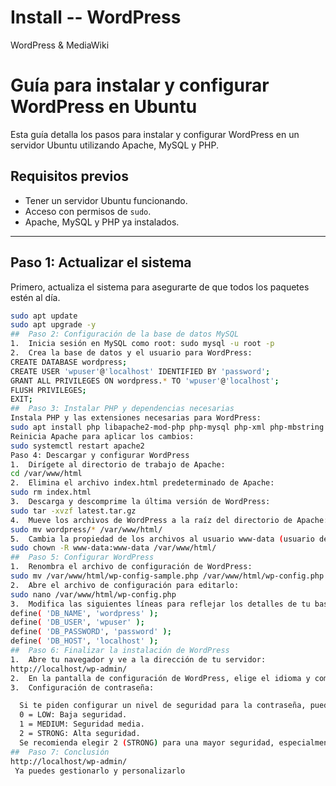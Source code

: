 # Install -- WordPress
WordPress &amp; MediaWiki
# Guía para instalar y configurar WordPress en Ubuntu

Esta guía detalla los pasos para instalar y configurar WordPress en un servidor Ubuntu utilizando Apache, MySQL y PHP.

## Requisitos previos

- Tener un servidor Ubuntu funcionando.
- Acceso con permisos de `sudo`.
- Apache, MySQL y PHP ya instalados.

---

## Paso 1: Actualizar el sistema

Primero, actualiza el sistema para asegurarte de que todos los paquetes estén al día.

```bash
sudo apt update
sudo apt upgrade -y
##  Paso 2: Configuración de la base de datos MySQL
1.  Inicia sesión en MySQL como root: sudo mysql -u root -p
2.  Crea la base de datos y el usuario para WordPress:
CREATE DATABASE wordpress;
CREATE USER 'wpuser'@'localhost' IDENTIFIED BY 'password';
GRANT ALL PRIVILEGES ON wordpress.* TO 'wpuser'@'localhost';
FLUSH PRIVILEGES;
EXIT;
##  Paso 3: Instalar PHP y dependencias necesarias
Instala PHP y las extensiones necesarias para WordPress:
sudo apt install php libapache2-mod-php php-mysql php-xml php-mbstring php-curl php-zip php-gd -y
Reinicia Apache para aplicar los cambios:
sudo systemctl restart apache2
Paso 4: Descargar y configurar WordPress
1.  Dirígete al directorio de trabajo de Apache:
cd /var/www/html
2.  Elimina el archivo index.html predeterminado de Apache:
sudo rm index.html
3.  Descarga y descomprime la última versión de WordPress:
sudo tar -xvzf latest.tar.gz
4.  Mueve los archivos de WordPress a la raíz del directorio de Apache:
sudo mv wordpress/* /var/www/html/
5.  Cambia la propiedad de los archivos al usuario www-data (usuario de Apache):
sudo chown -R www-data:www-data /var/www/html/
##  Paso 5: Configurar WordPress
1.  Renombra el archivo de configuración de WordPress:
sudo mv /var/www/html/wp-config-sample.php /var/www/html/wp-config.php
2.  Abre el archivo de configuración para editarlo:
sudo nano /var/www/html/wp-config.php
3.  Modifica las siguientes líneas para reflejar los detalles de tu base de datos:
define( 'DB_NAME', 'wordpress' );
define( 'DB_USER', 'wpuser' );
define( 'DB_PASSWORD', 'password' );
define( 'DB_HOST', 'localhost' );
##  Paso 6: Finalizar la instalación de WordPress
1.  Abre tu navegador y ve a la dirección de tu servidor:
http://localhost/wp-admin/
2.  En la pantalla de configuración de WordPress, elige el idioma y completa el formulario con la información requerida (nombre del sitio, usuario, contraseña, etc.).
3.  Configuración de contraseña:

  Si te piden configurar un nivel de seguridad para la contraseña, puedes elegir entre:
  0 = LOW: Baja seguridad.
  1 = MEDIUM: Seguridad media.
  2 = STRONG: Alta seguridad.
  Se recomienda elegir 2 (STRONG) para una mayor seguridad, especialmente para la contraseña de    administración.
##  Paso 7: Conclusión
http://localhost/wp-admin/
 Ya puedes gestionarlo y personalizarlo






